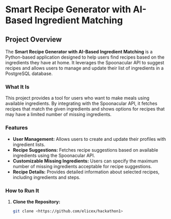 # Smart Recipe Generator with AI-Based Ingredient Matching

## Project Overview

The **Smart Recipe Generator with AI-Based Ingredient Matching** is a Python-based application designed to help users find recipes based on the ingredients they have at home. It leverages the Spoonacular API to suggest recipes and allows users to manage and update their list of ingredients in a PostgreSQL database.

### What It Is

This project provides a tool for users who want to make meals using available ingredients. By integrating with the Spoonacular API, it fetches recipes that match the given ingredients and shows options for recipes that may have a limited number of missing ingredients.

### Features

- **User Management:** Allows users to create and update their profiles with ingredient lists.
- **Recipe Suggestions:** Fetches recipe suggestions based on available ingredients using the Spoonacular API.
- **Customizable Missing Ingredients:** Users can specify the maximum number of missing ingredients acceptable for recipe suggestions.
- **Recipe Details:** Provides detailed information about selected recipes, including ingredients and steps.

### How to Run It
1. **Clone the Repository:**

   ```bash
   git clone <https://github.com/elicex/hackathon1>